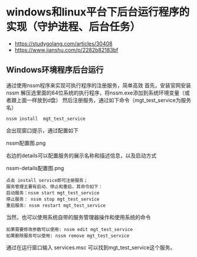 # windows和linux平台下后台运行程序的实现（守护进程、后台任务）

- https://studygolang.com/articles/30408
- https://www.jianshu.com/p/2282b82183bf

## Windows环境程序后台运行

通过使用nssm程序来实现可执行程序的注册服务，简单高效
首先，安装官网安装 nssm 解压选里面的64位系统的执行程序，将nssm.exe添加到系统环境变量（或者跟上面一样放到d盘）
然后注册服务，通过如下命令（mgt_test_service为服务名）

```
nssm install  mgt_test_service
```
会出现窗口提示，通过配置如下

nssm配置图.png

右边的details可以配置服务的展示名称和描述信息，以及启动方式

nssm-details配置图.png

```
点击 install service即可注册服务；
服务管理主要有启动、停止和重启，其命令如下：
启动服务：nssm start mgt_test_service
停止服务： nssm stop mgt_test_service
重启服务: nssm restart mgt_test_service
```
当然，也可以使用系统自带的服务管理器操作和使用系统的命令
```
如果需要修改参数可以使用: nssm edit mgt_test_service
如果删除服务可以使用: nssm remove mgt_test_service
```
通过在运行窗口输入 services.msc 可以找到mgt_test_service这个服务。
